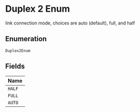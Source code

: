
# Duplex 2 Enum

link connection mode, choices are auto (default), full, and half

## Enumeration

`Duplex2Enum`

## Fields

| Name |
|  --- |
| `HALF` |
| `FULL` |
| `AUTO` |

